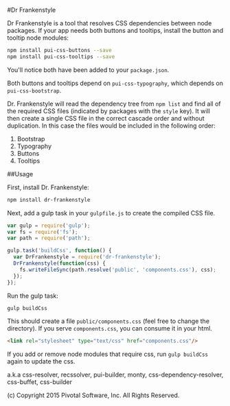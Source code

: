 #Dr Frankenstyle

Dr Frankenstyle is a tool that resolves CSS dependencies between node packages. If your app 
needs both buttons and tooltips, install the button and tooltip node modules:

```sh
npm install pui-css-buttons --save
npm install pui-css-tooltips --save
```
You'll notice both have been added to your `package.json`.

Both buttons and tooltips depend on `pui-css-typography`, which depends on `pui-css-bootstrap`.
 
Dr. Frankenstyle will read the dependency tree from `npm list` and find all of the required CSS files
(indicated by packages with the `style` key). It will then create a single CSS file in the correct 
cascade order and without duplication. In this case the files would be included in the following order:

1. Bootstrap
1. Typography
1. Buttons
1. Tooltips

##Usage

First, install Dr. Frankenstyle:

```sh
npm install dr-frankenstyle
```

Next, add a gulp task in your `gulpfile.js` to create the compiled CSS file.

```js
var gulp = require('gulp');
var fs = require('fs');
var path = require('path');

gulp.task('buildCss', function() {
  var DrFrankenstyle = require('dr-frankenstyle');
  DrFrankenstyle(function(css) {
    fs.writeFileSync(path.resolve('public', 'components.css'), css);
  });
});
```

Run the gulp task:

```sh
gulp buildCss
```

This should create a file `public/components.css` (feel free to change the directory). 
If you serve `components.css`, you can consume it in your html.

```html
<link rel="stylesheet" type="text/css" href="components.css"/>
```

If you add or remove node modules that require css, 
run `gulp buildCss` again to update the css.


a.k.a css-resolver, recssolver, pui-builder, monty, css-dependency-resolver, css-buffet, css-builder

(c) Copyright 2015 Pivotal Software, Inc. All Rights Reserved.